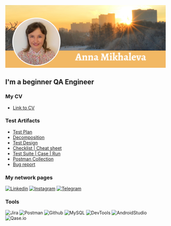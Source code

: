 [![Header](https://github.com/asiniteng/asiniteng/blob/main/assets/ProfileResume.png)](https://t.me/asiniteng)



## I'm a beginner QA Engineer

### My CV
- [Link to CV](https://drive.google.com/file/d/1X27chB3Lj19aDCFvuWB-JNLFTYJGVjOr/view?usp=share_link)

### Test Artifacts
- [Test Plan](https://drive.google.com/drive/folders/1JxH7QMoEQbfa1rVFRq4IQfdYtZyXiGyG?usp=share_link)
- [Decomposition](https://drive.google.com/drive/folders/185rgIwzPbf2RfcwiaW2GWuRcXebkcS3h?usp=sharing)
- [Test Design](https://drive.google.com/drive/folders/1MzU7rIR_Wy0JyXQp6XaRbDzR6og94PBc?=sharing)
- [Checklist | Cheat sheet](https://drive.google.com/drive/folders/1IqY0Awp3FfMy_rGbFo_JGVUwdwKlg7pM?usp=sharing)
- [Test Suite | Case | Run](https://drive.google.com/drive/folders/1Nr_JJfUBZPULtu86GZ7NWa5LczPSIrUg?usp=sharing)
- [Postman Collection](https://drive.google.com/drive/folders/146v-aw9fm1j3drOZ6FZ0DraUHDN_eeOH?usp=sharing)
- [Bug report](https://drive.google.com/drive/folders/1iKbEDtyY9RXIc2aR7KaHe8kqgI_1iE_i?usp=sharing)

### My network pages
[![Linkedin](https://img.shields.io/badge/-Linkedin-090909?style=for-the-badge&logo=linkedin&logoColor=0073b1)](https://www.linkedin.com/in/anna-mikhaleva-qa)
[![Instagram](https://img.shields.io/badge/-Instagram-090909?style=for-the-badge&logo=instagram&logoColor=9939a3)](https://www.instagram.com/outdoorsimages)
[![Telegram](https://img.shields.io/badge/-Telegram-090909?style=for-the-badge&logo=telegram&logoColor=31a5db)](https://t.me/outdoorsimages)

### Tools
![Jira](https://img.shields.io/badge/-Jira-090909?style=for-the-badge&logo=jira&logoColor=136be1)
![Postman](https://img.shields.io/badge/-Postman-090909?style=for-the-badge&logo=postman&logoColor=f76935)
![Github](https://img.shields.io/badge/-Github-090909?style=for-the-badge&logo=github&logoColor=8cc4d7)
![MySQL](https://img.shields.io/badge/-MySQL-090909?style=for-the-badge&logo=mysql&logoColor=00618a)
![DevTools](https://img.shields.io/badge/DevTools-090909?style=for-the-badge&logo=googlechrome&logoColor=2674f2)
![AndroidStudio](https://img.shields.io/badge/-AndroidStudio-090909?style=for-the-badge&logo=androidstudio&logoColor=3ad07d)
![Qase.io](https://img.shields.io/badge/-Qase.io-090909?style=for-the-badge&logo=qase.io&logoColor=8cc4d7)